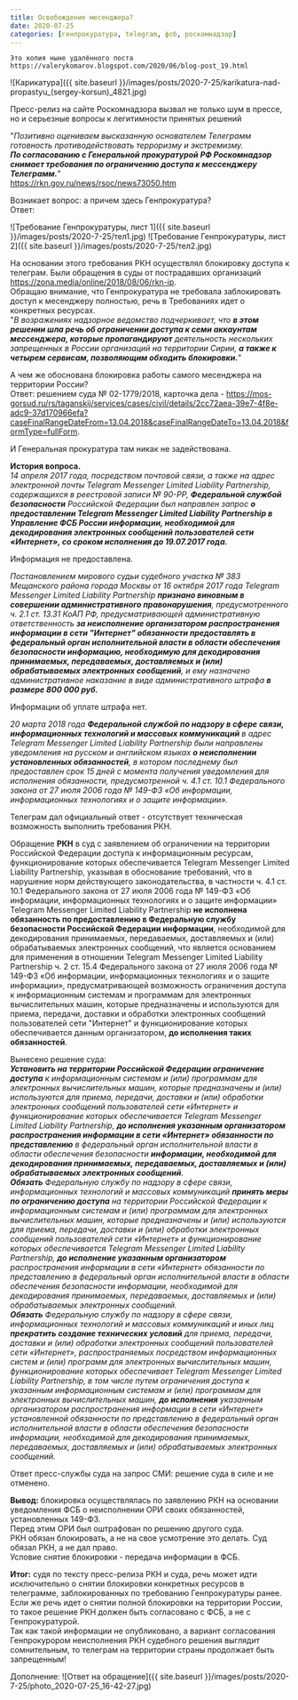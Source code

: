 ```yaml
---
title: Освобождение месенджера?
date: 2020-07-25
categories: [генпрокуратура, telegram, фсб, роскомнадзор]
---
```


`Это копия ныне удалённого поста https://valerykomarov.blogspot.com/2020/06/blog-post_19.html`

![Карикатура]({{ site.baseurl }}/images/posts/2020-7-25/karikatura-nad-propastyu_(sergey-korsun)_4821.jpg)

Пресс-релиз на сайте Роскомнадзора вызвал не только шум в прессе, но и серьезные вопросы к легитимности принятых решений

"*Позитивно оцениваем высказанную основателем Телеграмм готовность противодействовать терроризму и экстремизму.  
**По согласованию с Генеральной прокуратурой РФ Роскомнадзор снимает требования по ограничению доступа к мессенджеру Телеграмм.***"  
https://rkn.gov.ru/news/rsoc/news73050.htm

Возникает вопрос: а причем здесь Генпрокуратура?  
Ответ:

![Требование Генпрокуратуры, лист 1]({{ site.baseurl }}/images/posts/2020-7-25/тел1.jpg)
![Требование Генпрокуратуры, лист 2]({{ site.baseurl }}/images/posts/2020-7-25/тел2.jpg)

На основании этого требования РКН осуществлял блокировку доступа к телеграм. Были обращения в суды от пострадавших организаций https://zona.media/online/2018/08/06/rkn-ip.  
Обращаю внимание, что Генпрокуратура не требовала заблокировать доступ к месенджеру полностью, речь в Требованиях идет о конкретных ресурсах.  
"*В возражениях надзорное ведомство подчеркивает, что **в этом решении шла речь об ограничении доступа к семи аккаунтам мессенджера, которые пропагандируют** деятельность нескольких запрещенных в России организаций на территории Сирии, **а также к четырем сервисам, позволяющим обходить блокировки.***"

А чем же обоснована блокировка работы самого месенджера на территории России?  
Ответ: решением суда № 02-1779/2018, карточка дела - https://mos-gorsud.ru/rs/taganskij/services/cases/civil/details/2cc72aea-39e7-4f8e-adc9-37d170966efa?caseFinalRangeDateFrom=13.04.2018&caseFinalRangeDateTo=13.04.2018&formType=fullForm.

И Генеральная прокуратура там никак не задействована.

**История вопроса.**  
*14 апреля 2017 года, посредством почтовой связи, а также на адрес электронной почты Telegram Messenger Limited Liability Partnership, содержащихся в реестровой записи № 90-РР, **Федеральной службой безопасности** Российской Федерации был направлен запрос **о предоставлении Telegram Messenger Limited Liability Partnership в Управление ФСБ России информации, необходимой для декодирования электронных сообщений пользователей сети «Интернет», со сроком исполнения до 19.07.2017 года.***

Информация не предоставлена.

*Постановлением мирового судьи судебного участка № 383 Мещанского района города Москвы от 16 октября 2017 года Telegram Messenger Limited Liability Partnership **признано виновным в совершении административного правонарушения**, предусмотренного ч. 2.1 ст. 13.31 КоАП РФ, предусматривающей административную ответственность **за неисполнение организатором распространения информации в сети "Интернет" обязанности предоставлять в федеральный орган исполнительной власти в области обеспечения безопасности информацию, необходимую для декодирования принимаемых, передаваемых, доставляемых и (или) обрабатываемых электронных сообщений**, и ему назначено административное наказание в виде административного штрафа **в размере 800 000 руб.***

Информации об уплате штрафа нет.

*20 марта 2018 года **Федеральной службой по надзору в сфере связи, информационных технологий и массовых коммуникаций** в адрес Telegram Messenger Limited Liability Partnership были направлены уведомления на русском и английском языках **о неисполнении установленных обязанностей**, в котором последнему был предоставлен срок 15 дней с момента получения уведомления для исполнения обязанности, предусмотренной ч. 4.1 ст. 10.1 Федерального закона от 27 июля 2006 года № 149-ФЗ «Об информации, информационных технологиях и о защите информации».*

Телеграм дал официальный ответ - отсутствует техническая возможность выполнить требования РКН.

Обращение **РКН** в суд с заявлением об ограничении на территории Российской Федерации доступа к информационным ресурсам, функционирование которых обеспечивается Telegram Messenger Limited Liability Partnership, указывая в обоснование требований, что в нарушение норм действующего законодательства, в частности ч. 4.1 ст. 10.1 Федерального закона от 27 июля 2006 года № 149-ФЗ «Об информации, информационных технологиях и о защите информации» Telegram Messenger Limited Liability Partnership **не исполнена обязанность по предоставлению в Федеральную службу безопасности Российской Федерации информации**, необходимой для декодирования принимаемых, передаваемых, доставляемых и (или) обрабатываемых электронных сообщений, что является основанием для применения в отношении Telegram Messenger Limited Liability Partnership ч. 2 ст. 15.4 Федерального закона от 27 июля 2006 года № 149-ФЗ «Об информации, информационных технологиях и о защите информации», предусматривающей возможность ограничения доступа к информационным системам и программам для электронных вычислительных машин, которые предназначены и используются для приема, передачи, доставки и обработки электронных сообщений пользователей сети "Интернет" и функционирование которых обеспечивается данным организатором, **до исполнения таких обязанностей**.

Вынесено решение суда:  
***Установить на территории Российской Федерации ограничение доступа** к информационным системам и (или) программам для электронных вычислительных машин, которые предназначены и (или) используются для приема, передачи, доставки и (или) обработки электронных сообщений пользователей сети «Интернет» и функционирование которых обеспечивается Telegram Messenger Limited Liability Partnership, **до исполнения указанным организатором распространения информации в сети «Интернет» обязанности по представлению** в федеральный орган исполнительной власти в области обеспечения безопасности **информации, необходимой для декодирования принимаемых, передаваемых, доставляемых и (или) обрабатываемых электронных сообщений**.  
**Обязать** Федеральную службу по надзору в сфере связи, информационных технологий и массовых коммуникаций **принять меры по ограничению доступа** на территории Российской Федерации к информационным системам и (или) программам для электронных вычислительных машин, которые предназначены и (или) используются для приема, передачи, доставки и (или) обработки электронных сообщений пользователей сети «Интернет» и функционирование которых обеспечивается Telegram Messenger Limited Liability Partnership, **до исполнение указанным организатором** распространения информации в сети «Интернет» обязанности по представлению в федеральный орган исполнительной власти в области обеспечения безопасности информации, необходимой для декодирования принимаемых, передаваемых, доставляемых и (или) обрабатываемых электронных сообщений.  
**Обязать** Федеральную службу по надзору в сфере связи, информационных технологий и массовых коммуникаций и иных лиц **прекратить создание технических условий** для приема, передачи, доставки и (или) обработки электронных сообщений пользователей сети «Интернет», распространяемых посредством информационных систем и (или) программ для электронных вычислительных машин, функционирование которых обеспечивает Telegram Messenger Limited Liability Partnership, в том числе путем ограничения доступа к указанным информационным системам и (или) программам для электронных вычислительных машин, **до исполнения** указанным организатором распространения информации в сети «Интернет» установленной обязанности по представлению в федеральный орган исполнительной власти в области обеспечения безопасности информации, необходимой для декодирования принимаемых, передаваемых, доставляемых и (или) обрабатываемых электронных сообщений.*

Ответ пресс-службы суда на запрос СМИ: решение суда в силе и не отменено.

**Вывод:** блокировка осуществлялась по заявлению РКН на основании уведомления ФСБ о неисполнении ОРИ своих обязанностей, установленных 149-ФЗ.  
Перед этим ОРИ был оштрафован по решению другого суда.  
РКН обязан блокировать, а не на свое усмотрение это делать. Суд обязал РКН, а не дал право.  
Условие снятие блокировки - передача информации в ФСБ.

**Итог:** судя по тексту пресс-релиза РКН и суда, речь может идти исключительно о снятии блокировки конкретных ресурсов в телеграмме, заблокированных по требованию Генпрокуратуры ранее.  
Если же речь идет о снятии полной блокировки на территории России, то такое решение РКН должен быть согласовано с ФСБ, а не с Генпрокуратурой.  
Так как такой информации не опубликовано, а вариант согласования Генпрокурором неисполнения РКН судебного решения выглядит сомнительным, то телеграм на территории страны продолжает быть запрещенным!

Дополнение:
![Ответ на обращение]({{ site.baseurl }}/images/posts/2020-7-25/photo_2020-07-25_16-42-27.jpg)
